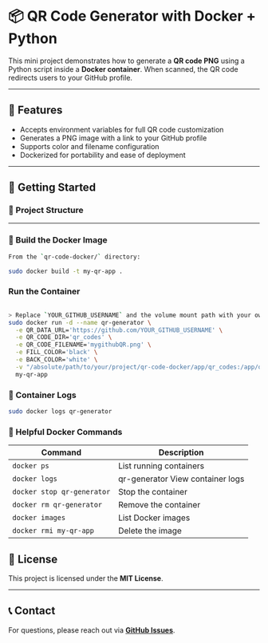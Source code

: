 # 📦 QR Code Generator with Docker + Python

This mini project demonstrates how to generate a **QR code PNG** using a Python script inside a **Docker container**. When scanned, the QR code redirects users to your GitHub profile.

---

## 🔧 Features

- Accepts environment variables for full QR code customization
- Generates a PNG image with a link to your GitHub profile
- Supports color and filename configuration
- Dockerized for portability and ease of deployment

---

## 🚀 Getting Started

### 📁 Project Structure


---

### 🐳 Build the Docker Image
```sh
From the `qr-code-docker/` directory:
```

```sh
sudo docker build -t my-qr-app .

```
### Run the Container
```sh

> Replace `YOUR_GITHUB_USERNAME` and the volume mount path with your own values.
sudo docker run -d --name qr-generator \
  -e QR_DATA_URL='https://github.com/YOUR_GITHUB_USERNAME' \
  -e QR_CODE_DIR='qr_codes' \
  -e QR_CODE_FILENAME='mygithubQR.png' \
  -e FILL_COLOR='black' \
  -e BACK_COLOR='white' \
  -v "/absolute/path/to/your/project/qr-code-docker/app/qr_codes:/app/qr_codes" \
  my-qr-app
```
### 📄 Container Logs

```sh
sudo docker logs qr-generator
```

### 🧹 Helpful Docker Commands

| Command      | Description                 |
|-------------|-----------------------------|
| `docker ps`	| List running containers |
| `docker logs` | qr-generator	View container logs |
| `docker stop qr-generator`	| Stop the container |
| `docker rm qr-generator`	| Remove the container |
| `docker images`	| List Docker images |
| `docker rmi my-qr-app`	| Delete the image|

## 📜 License

This project is licensed under the **MIT License**.

---

## 📞 Contact

For questions, please reach out via **[GitHub Issues](https://github.com/jesusgaud/Python-based_calculator_app/issues)**.
